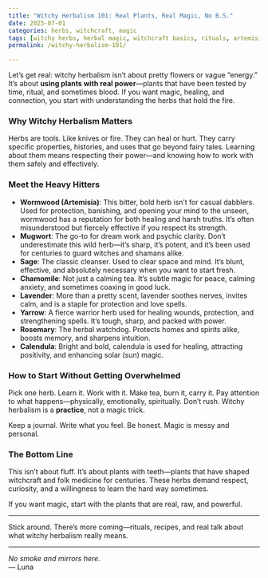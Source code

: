 ```yaml
---
title: "Witchy Herbalism 101: Real Plants, Real Magic, No B.S."
date: 2025-07-01
categories: herbs, witchcraft, magic
tags: [witchy herbs, herbal magic, witchcraft basics, rituals, artemisia]
permalink: /witchy-herbalism-101/

---
```


Let’s get real: witchy herbalism isn’t about pretty flowers or vague “energy.” It’s about **using plants with real power**—plants that have been tested by time, ritual, and sometimes blood. If you want magic, healing, and connection, you start with understanding the herbs that hold the fire.

### Why Witchy Herbalism Matters

Herbs are tools. Like knives or fire. They can heal or hurt. They carry specific properties, histories, and uses that go beyond fairy tales. Learning about them means respecting their power—and knowing how to work with them safely and effectively.

### Meet the Heavy Hitters

- **Wormwood (Artemisia)**: This bitter, bold herb isn’t for casual dabblers. Used for protection, banishing, and opening your mind to the unseen, wormwood has a reputation for both healing and harsh truths. It’s often misunderstood but fiercely effective if you respect its strength.  
- **Mugwort**: The go-to for dream work and psychic clarity. Don’t underestimate this wild herb—it’s sharp, it’s potent, and it’s been used for centuries to guard witches and shamans alike.  
- **Sage**: The classic cleanser. Used to clear space and mind. It’s blunt, effective, and absolutely necessary when you want to start fresh.  
- **Chamomile**: Not just a calming tea. It’s subtle magic for peace, calming anxiety, and sometimes coaxing in good luck.  
- **Lavender**: More than a pretty scent, lavender soothes nerves, invites calm, and is a staple for protection and love spells.  
- **Yarrow**: A fierce warrior herb used for healing wounds, protection, and strengthening spells. It’s tough, sharp, and packed with power.  
- **Rosemary**: The herbal watchdog. Protects homes and spirits alike, boosts memory, and sharpens intuition.  
- **Calendula**: Bright and bold, calendula is used for healing, attracting positivity, and enhancing solar (sun) magic.

### How to Start Without Getting Overwhelmed

Pick one herb. Learn it. Work with it. Make tea, burn it, carry it. Pay attention to what happens—physically, emotionally, spiritually. Don’t rush. Witchy herbalism is a **practice**, not a magic trick.

Keep a journal. Write what you feel. Be honest. Magic is messy and personal.

### The Bottom Line

This isn’t about fluff. It’s about plants with teeth—plants that have shaped witchcraft and folk medicine for centuries. These herbs demand respect, curiosity, and a willingness to learn the hard way sometimes.

If you want magic, start with the plants that are real, raw, and powerful.

---

Stick around. There’s more coming—rituals, recipes, and real talk about what witchy herbalism really means.

---

*No smoke and mirrors here.*  
— Luna
